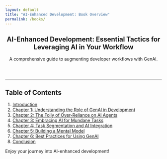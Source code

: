 ```yaml
---
layout: default
title: "AI-Enhanced Development: Book Overview"
permalink: /books/
---
```


<section class="prose lg:prose-xl max-w-3xl mx-auto my-12">
  <header>
    <h1 class="text-center">AI-Enhanced Development: Essential Tactics for Leveraging AI in Your Workflow</h1>
    <p class="text-center text-gray-600">A comprehensive guide to augmenting developer workflows with GenAI.</p>
  </header>

  <hr class="my-8">

  <section class="table-of-contents">
    <h2>Table of Contents</h2>
    <ol>
      <li><a href="{{ '/books/introduction/' | relative_url }}">Introduction</a></li>
      <li><a href="{{ '/books/chapter1/' | relative_url }}">Chapter 1: Understanding the Role of GenAI in Development</a></li>
      <li><a href="{{ '/books/chapter2/' | relative_url }}">Chapter 2: The Folly of Over-Reliance on AI Agents</a></li>
      <li><a href="{{ '/books/chapter3/' | relative_url }}">Chapter 3: Embracing AI for Mundane Tasks</a></li>
      <li><a href="{{ '/books/chapter4/' | relative_url }}">Chapter 4: Task Segmentation and AI Integration</a></li>
      <li><a href="{{ '/books/chapter5/' | relative_url }}">Chapter 5: Building a Mental Model</a></li>
      <li><a href="{{ '/books/chapter6/' | relative_url }}">Chapter 6: Best Practices for Using GenAI</a></li>
      <li><a href="{{ '/books/conclusion/' | relative_url }}">Conclusion</a></li>
    </ol>
  </section>

  <footer class="text-center mt-12">
    <p>Enjoy your journey into AI-enhanced development!</p>
  </footer>
</section>
